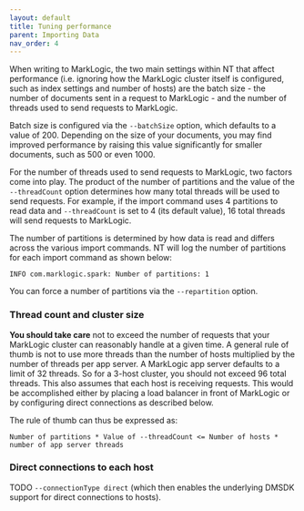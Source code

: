 ```yaml
---
layout: default
title: Tuning performance
parent: Importing Data
nav_order: 4
---
```


When writing to MarkLogic, the two main settings within NT that affect performance (i.e. ignoring how the MarkLogic
cluster itself is configured, such as index settings and number of hosts) are the batch size - the number of documents
sent in a request to MarkLogic - and the number of threads used to send requests to MarkLogic.

Batch size is configured via the `--batchSize` option, which defaults to a value of 200. Depending on the size of
your documents, you may find improved performance by raising this value significantly for smaller documents, such as 500
or even 1000.

For the number of threads used to send requests to MarkLogic, two factors come into play. The product of the
number of partitions and the value of the `--threadCount` option determines how many total threads will be used to send
requests. For example, if the import command uses 4 partitions to read data and `--threadCount` is set to 4 (its
default value), 16 total threads will send requests to MarkLogic.

The number of partitions is determined by how data is read and differs across the various import commands.
NT will log the number of partitions for each import command as shown below:

    INFO com.marklogic.spark: Number of partitions: 1

You can force a number of partitions via the `--repartition` option.

### Thread count and cluster size

**You should take care** not to exceed the number of requests that your MarkLogic cluster can reasonably handle at a
given time. A general rule of thumb is not to use more threads than the number of hosts multiplied by the number of
threads per app server. A MarkLogic app server defaults to a limit of 32 threads. So for a 3-host cluster, you should
not exceed 96 total threads. This also assumes that each host is receiving requests. This would be accomplished either
by placing a load balancer in front of MarkLogic or by configuring direct connections as described below.

The rule of thumb can thus be expressed as:

    Number of partitions * Value of --threadCount <= Number of hosts * number of app server threads

### Direct connections to each host

TODO `--connectionType direct` (which then enables the underlying DMSDK support for direct connections to hosts).
